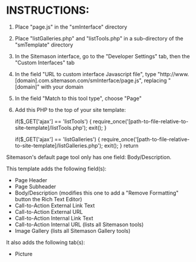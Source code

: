 INSTRUCTIONS:
=============

1. Place "page.js" in the "smInterface" directory
2. Place "listGalleries.php" and "listTools.php" in a sub-directory of the "smTemplate" directory
3. In the Sitemason interface, go to the "Developer Settings" tab, then the "Custom Interfaces" tab
4. In the field "URL to custom interface Javascript file", type "http://www.[domain].com.sitemason.com/smInterface/page.js", replacing "[domain]" with your domain
5. In the field "Match to this tool type", choose "Page"
6. Add this PHP to the top of your site template:

	if($_GET['ajax'] == 'listTools') {
		require_once('[path-to-file-relative-to-site-template]/listTools.php');
		exit();
	}

	if($_GET['ajax'] == 'listGalleries') {
		require_once('[path-to-file-relative-to-site-template]/listGalleries.php');
		exit();
	}				return

Sitemason's default page tool only has one field: Body/Description.

This template adds the following field(s):

* Page Header
* Page Subheader
* Body/Description (modifies this one to add a "Remove Formatting" button the Rich Text Editor)
* Call-to-Action External Link Text
* Call-to-Action External URL
* Call-to-Action Internal Link Text
* Call-to-Action Internal URL (lists all Sitemason tools)
* Image Gallery (lists all Sitemason Gallery tools)

It also adds the following tab(s):

* Picture